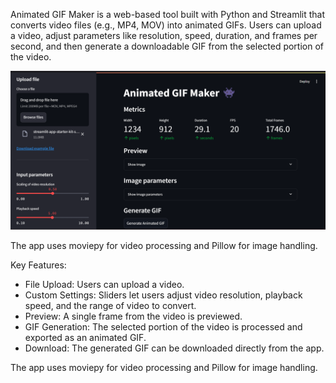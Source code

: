 Animated GIF Maker is a web-based tool built with Python and Streamlit that converts video files (e.g., MP4, MOV) into animated GIFs. Users can upload a video, adjust parameters like resolution, speed, duration, and frames per second, and then generate a downloadable GIF from the selected portion of the video.

![App Screenshot](https://raw.githubusercontent.com/TejasMehra/animated-gif/refs/heads/main/prototype.png)

The app uses moviepy for video processing and Pillow for image handling.

Key Features:
- File Upload: Users can upload a video.
- Custom Settings: Sliders let users adjust video resolution, playback speed, and the range of video to convert.
- Preview: A single frame from the video is previewed.
- GIF Generation: The selected portion of the video is processed and exported as an animated GIF.
- Download: The generated GIF can be downloaded directly from the app.

The app uses moviepy for video processing and Pillow for image handling.